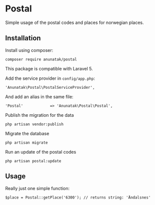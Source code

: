 # Postal

Simple usage of the postal codes and places for norwegian places.

Installation
------------

Install using composer:

    composer require anunatak/postal

This package is compatible with Laravel 5.

Add the service provider in `config/app.php`:

    'Anunatak\Postal\PostalServiceProvider',

And add an alias in the same file:

    'Postal'            => 'Anunatak\Postal\Postal',

Publish the migration for the data
	
	php artisan vendor:publish

Migrate the database

	php artisan migrate

Run an update of the postal codes

	php artisan postal:update
    
Usage
-----

Really just one simple function:

	$place = Postal::getPlace('6300'); // returns string: 'Åndalsnes' 

